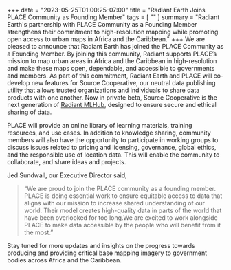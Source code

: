 +++
date = "2023-05-25T01:00:25-07:00"
title = "Radiant Earth Joins PLACE Community as Founding Member"
tags = [ ""
]
summary = "Radiant Earth's partnership with PLACE Community as a Founding Member strengthens their commitment to high-resolution mapping while promoting open access to urban maps in Africa and the Caribbean."
+++
We are pleased to announce that Radiant Earth has joined the PLACE Community as a Founding Member. By joining this community, Radiant supports PLACE’s mission to map urban areas in Africa and the Caribbean in high-resolution and make these maps open, dependable, and accessible to governments and members. As part of this commitment, Radiant Earth and PLACE will co-develop new features for Source Cooperative, our neutral data publishing utility that allows trusted organizations and individuals to share data products with one another. Now in private beta, Source Cooperative is the next generation of [Radiant MLHub](www.radiant.earth), designed to ensure secure and ethical sharing of data.

PLACE will provide an online library of learning materials, training resources, and use cases. In addition to knowledge sharing, community members will also have the opportunity to participate in working groups to discuss issues related to pricing and licensing, governance, global ethics, and the responsible use of location data. This will enable the community to collaborate, and share ideas and projects.

Jed Sundwall, our Executive Director said, 

> “We are proud to join the PLACE community as a founding member. PLACE is doing essential work to ensure equitable access to data that aligns with our mission to increase shared understanding of our world. Their model creates high-quality data in parts of the world that have been overlooked for too long.We are excited to work alongside PLACE to make data accessible by the people who will benefit from it the most.”

Stay tuned for more updates and insights on the progress towards producing and providing critical base mapping imagery to government bodies across Africa and the Caribbean. 
